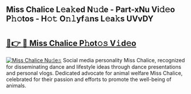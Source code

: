 ## Miss Chalice L𝚎a𝚔ed N𝚞𝚍e - Part-xNu Vi𝚍𝚎o P𝚑𝚘tos - H𝚘𝚝 O𝚗𝚕yf𝚊ns L𝚎a𝚔s UVvDY

# <h2><a href="http://kf7b44.oniu.top/?m=Miss+Chalice">🔗👉 🔴 Miss Chalice P𝚑ot𝚘𝚜 V𝚒d𝚎o</a></h2>

[![Miss Chalice Nu𝚍e𝚜](https://i.imgur.com/0qMVB7G.gif)](http://kf7b44.oniu.top/?m=Miss+Chalice)
Social media personality Miss Chalice, recognized for disseminating dance and lifestyle ideas through dance presentations and personal vlogs. Dedicated advocate for animal welfare Miss Chalice, celebrated for their passion and efforts to promote the well-being of animals.  

